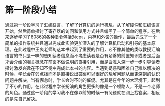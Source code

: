 # 第一阶段小结

通过第一阶段学习了汇编语言，了解了计算机的运行机理。从了解硬件和汇编语言开始，然后简单探讨了寄存器的访问和使用方式并且编写了一个简单的程序。在后来逐步学习了8086的各种指令包括对cpu，内存和外设的操作，最后完成了一个简单的操作系统并且通过完成此实验更加深入的了解计算机启动和引导的基本原理。在此过程中王爽老师的这本书起到了重要的作用，它不像其他的类似教授汇编语言的书只是一味的告知读者信息而不考虑读者是否有足够的前置知识或者是后面才会介绍的相关概念在前面不做说明的直接引用，而是由浅入深一步一步引导读者探讨激发兴趣在不知不觉中完成此本书的内容。当遇到疑惑和困难自己难以解决的时候，学长会在旁点拨而不是直接说出答案可以很好的理解问题从而更深刻的认识问题并解决。当有懈怠时，学长会时不时的催促。尤其是在今年的大环境下，起到了不小的作用。在此过程中学长扮演的角色更多的像是一个领路人，不是一个老师的角色。通过这一阶段的学习我不在像以前的时候一有问题就在网上找答案，相反的是先自己解决。